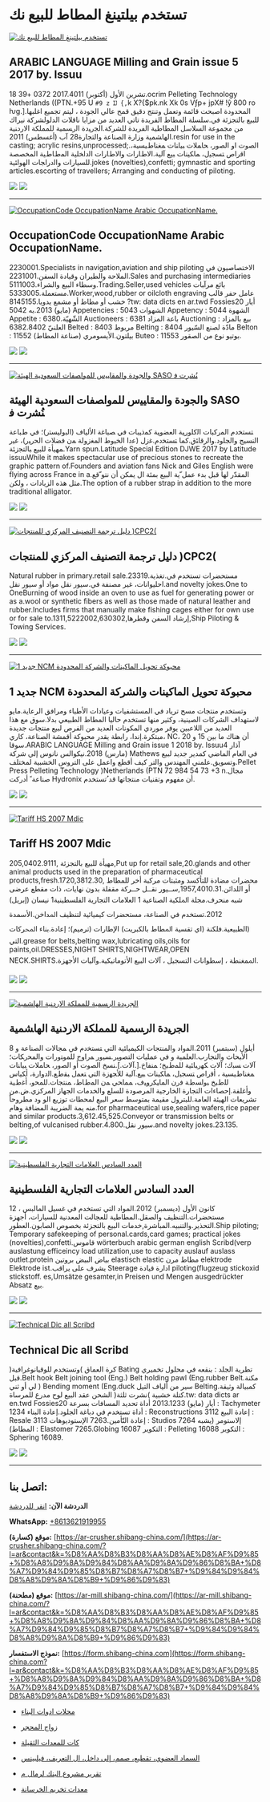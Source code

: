 # تستخدم بيلتينغ المطاط للبيع نك

<a href="https://swt.shibang-china.com/?l=ar&img&k=%D8%AA%D8%B3%D8%AA%D8%AE%D8%AF%D9%85+%D8%A8%D9%8A%D9%84%D8%AA%D9%8A%D9%86%D8%BA+%D8%A7%D9%84%D9%85%D8%B7%D8%A7%D8%B7+%D9%84%D9%84%D8%A8%D9%8A%D8%B9+%D9%86%D9%83" target="_blank">![تستخدم بيلتينغ المطاط للبيع نك](http://static.shibang-china.com/all-800x300/1455.jpg)</a>

## ARABIC LANGUAGE Milling and Grain issue 5 2017 by. Issuu
18 تشرين الأول (أكتوبر) 2017.4011 0372 +39.ocrim Pelleting Technology Netherlands ((PTN.+95 U `#9 z Ĳ {,`k X?{$pk.nk Xk 0s Vƒp+ jpX# !ŷ 800 ro ƕg.].اﻟﻤﺤﺪودة اﺻﺒﺤﺖ ﻗﺎﺋﻤﺔ وﺗﻌﻤﻞ وﺗﻨﺘﺞ دﻗﻴﻖ ﻗﻤﺢ ﻋﺎﻟﻲ اﻟﺠﻮدة ، ﻟﻴﺘﻢ ﺗﺠﻤﻴﻊ اﻏﻠﺒﻬﺎ ﻟﻠﺒﻴﻊ ﺑﺎﻟﺘﺠﺰﺋﺔ ﻓﻲ.ﺳﻠﺴﻠﺔ اﻟﻤﻄﺎط اﻟﻔﺮﻳﺪة ﺗﺎﺗﻲ اﻟﻌﺪﻳﺪ ﻣﻦ ﻣﺰاﻳﺎ ﻧﺎﻗﻼت اﻟﺪﻟﻮﻟﺸﺮﻛﺔ ﻧﻴﺮاك ﻣﻦ ﻣﺠﻤﻮﻋﺔ اﻟﺴﻼﺳﻞ اﻟﻤﻄﺎﻃﻴﺔ اﻟﻔﺮﻳﺪة ﻟﻠﺸﺮﻛﺔ.ﺍﻟﺠﺭﻴﺩﺓ ﺍﻟﺭﺴﻤﻴﺔ ﻟﻠﻤﻤﻠﻜﺔ ﺍﻻﺭﺩﻨﻴﺔ ﺍﻟﻬﺎﺸﻤﻴﺔ وزارة الصناعة والتجارة28 آب (أغسطس) 2011.resin for use in the casting; acrylic resins,unprocessed;.ﺍﻟﺼﻭﺕ ﺍﻭ ﺍﻟﺼﻭﺭ، ﺤﺎﻤﻼﺕ ﺒﻴﺎﻨﺎﺕ ﻤﻐﻨﺎﻁﻴﺴﻴﺔ، ﺍﻗﺭﺍﺹ ﺘﺴﺠﻴل، ﻤﺎﻜﻴﻨﺎﺕ ﺒﻴﻊ ﺁﻟﻴﺔ.ﺍﻻﻁﺎﺭﺍﺕ ﻭﺍﻻﻁﺎﺭﺍﺕ ﺍﻟﺩﺍﺨﻠﻴﺔ ﺍﻟﻤﻁﺎﻁﻴﺔ ﺍﻟﻤﺨﺼﺼﺔ ﻟﻠﺴﻴﺎﺭﺍﺕ ﻭﺍﻟﺩﺭﺍﺠﺎﺕ ﺍﻟﻬﻭﺍﺌﻴﺔ.jokes (novelties),confetti; gymnastic and sporting articles.escorting of travellers; Arranging and conducting of piloting.


<a href="https://whatsapp.shibangsoft.com/WhatsApp.php" target="_blank" title="WhatsApp">![](http://static.shibang-china.com/icon/whatsapp.png)</a> <a href="https://swt.shibang-china.com/?l=ar&icon&k=%D8%AA%D8%B3%D8%AA%D8%AE%D8%AF%D9%85+%D8%A8%D9%8A%D9%84%D8%AA%D9%8A%D9%86%D8%BA+%D8%A7%D9%84%D9%85%D8%B7%D8%A7%D8%B7+%D9%84%D9%84%D8%A8%D9%8A%D8%B9+%D9%86%D9%83" target="_blank">![](http://static.shibang-china.com/icon/chat-ar.png)</a>

---

<a href="https://swt.shibang-china.com/?l=ar&img&k=%D8%AA%D8%B3%D8%AA%D8%AE%D8%AF%D9%85+%D8%A8%D9%8A%D9%84%D8%AA%D9%8A%D9%86%D8%BA+%D8%A7%D9%84%D9%85%D8%B7%D8%A7%D8%B7+%D9%84%D9%84%D8%A8%D9%8A%D8%B9+%D9%86%D9%83" target="_blank">![OccupationCode OccupationName Arabic OccupationName.](http://static.shibang-china.com/all-800x300/142.jpg)</a>

## OccupationCode OccupationName Arabic OccupationName.
2230001.Specialists in navigation,aviation and ship piloting اﻻﺧﺘﺼﺎﺻﻴﻮن ﻓﻲ اﻟﻤﻼﺣﺔ واﻟﻄﻴﺮان وﻗﻴﺎدة اﻟﺴﻔﻦ.2231001.Sales and purchasing intermediaries وﺳﻄﺎء اﻟﺒﻴﻊ واﻟﺸﺮاء.5111003.Trading.Seller,used vehicles ﺑﺎﺋﻊ ﻣﺮآﺒﺎت ﻣﺴﺘﻌﻤﻠﺔ.5333005.Worker,wood,rubber or oilcloth engraving ﻋﺎﻣﻞ ﺣﻔﺮ ﻗﺎﻟﺐ ﺧﺸﺐ أو ﻣﻄﺎط أو ﻣﺸﻤﻊ ﻳﺪوﻳﺎ.8145155 ?tw: data dicts en ar.twd Fossies20 أيار (مايو) 2013.به 5042 Appetencies : الشهوات 5043 Appetency : الشهوة 5044 Appetite : الشّهيّة.6380 Auctioneers : باعة المزاد 6381 Auctioning : بيع بالمزاد العلنيّ 6382.8402 Belted : مربوط 8403 Belting : مادّة لصنع السّيور 8404 Belton : بيلتون.الأيسومري (صناعة المطاط) 11552 Buteo : بوتيو نوع من الصقور 11553.


<a href="https://whatsapp.shibangsoft.com/WhatsApp.php" target="_blank" title="WhatsApp">![](http://static.shibang-china.com/icon/whatsapp.png)</a> <a href="https://swt.shibang-china.com/?l=ar&icon&k=%D8%AA%D8%B3%D8%AA%D8%AE%D8%AF%D9%85+%D8%A8%D9%8A%D9%84%D8%AA%D9%8A%D9%86%D8%BA+%D8%A7%D9%84%D9%85%D8%B7%D8%A7%D8%B7+%D9%84%D9%84%D8%A8%D9%8A%D8%B9+%D9%86%D9%83" target="_blank">![](http://static.shibang-china.com/icon/chat-ar.png)</a>

---

<a href="https://swt.shibang-china.com/?l=ar&img&k=%D8%AA%D8%B3%D8%AA%D8%AE%D8%AF%D9%85+%D8%A8%D9%8A%D9%84%D8%AA%D9%8A%D9%86%D8%BA+%D8%A7%D9%84%D9%85%D8%B7%D8%A7%D8%B7+%D9%84%D9%84%D8%A8%D9%8A%D8%B9+%D9%86%D9%83" target="_blank">![واﻟﺠودة واﻟﻤﻘﺎﻴﻴس ﻟﻠﻤواﺼﻔﺎت اﻟﺴﻌودﻴﺔ اﻟﻬﻴﺌﺔ SASO ﻨُﺸرت ﻓ](http://static.shibang-china.com/all-800x300/204.jpg)</a>

## واﻟﺠودة واﻟﻤﻘﺎﻴﻴس ﻟﻠﻤواﺼﻔﺎت اﻟﺴﻌودﻴﺔ اﻟﻬﻴﺌﺔ SASO ﻨُﺸرت ﻓ
ﺘﺴﺘﺨدم اﻟﻤرﻛﺒﺎت اﻟﻛﻠورﻴﺔ اﻟﻌﻀوﻴﺔ ﻛﻤذﻴﺒﺎت ﻓﻲ ﺼﺒﺎﻏﺔ اﻷﻟﻴﺎف (اﻟﺒوﻟﻴﺴﺘر)؛ ﻓﻲ طﺒﺎﻋﺔ اﻟﻨﺴﻴﺞ واﻟﺠﻠود.واﻟرﻗﺎﺌق.ﻛﻤﺎ ﺘﺴﺘﺨدم.ﻏزﻝ (ﻋدا اﻟﺨﻴوط اﻟﻤﻐزوﻟﺔ ﻤن ﻓﻀﻼت اﻟﺤرﻴر)، ﻏﻴر ﻤﻬﻴﺄة ﻟﻠﺒﻴﻊ ﺒﺎﻟﺘﺠزﺌﺔ.Yarn spun.Latitude Special Edition DJWE 2017 by Latitude issuuWhile it makes spectacular use of precious stones to recreate the graphic pattern of.Founders and aviation fans Nick and Giles English were flying across France in a.المقدّر لها قبل بدء عمل ّية البيع بمئة ال يمكن أن نتو ّقع مثل هذه الزيادات ، ولكن.The option of a rubber strap in addition to the more traditional alligator.


<a href="https://whatsapp.shibangsoft.com/WhatsApp.php" target="_blank" title="WhatsApp">![](http://static.shibang-china.com/icon/whatsapp.png)</a> <a href="https://swt.shibang-china.com/?l=ar&icon&k=%D8%AA%D8%B3%D8%AA%D8%AE%D8%AF%D9%85+%D8%A8%D9%8A%D9%84%D8%AA%D9%8A%D9%86%D8%BA+%D8%A7%D9%84%D9%85%D8%B7%D8%A7%D8%B7+%D9%84%D9%84%D8%A8%D9%8A%D8%B9+%D9%86%D9%83" target="_blank">![](http://static.shibang-china.com/icon/chat-ar.png)</a>

---

<a href="https://swt.shibang-china.com/?l=ar&img&k=%D8%AA%D8%B3%D8%AA%D8%AE%D8%AF%D9%85+%D8%A8%D9%8A%D9%84%D8%AA%D9%8A%D9%86%D8%BA+%D8%A7%D9%84%D9%85%D8%B7%D8%A7%D8%B7+%D9%84%D9%84%D8%A8%D9%8A%D8%B9+%D9%86%D9%83" target="_blank">![دليل ترجمة التصنيف المركزي للمنتجات )CPC2(](http://static.shibang-china.com/all-800x300/1184.jpg)</a>

## دليل ترجمة التصنيف المركزي للمنتجات )CPC2(
Natural rubber in primary.retail sale.23319.مستحضرات تستخدم في.تغذية احليوانات، غير مصنفة في.سيور نقل مواد أو سيور نقل.and novelty jokes.One to OneBurning of wood inside an oven to use as fuel for generating power or as a.wool or synthetic fibers as well as those made of natural leather and rubber.Includes firms that manually make fishing cages either for own use or for sale to.1311,5222002,630302,إرشاد السفن وقطرها,Ship Piloting &amp; Towing Services.


<a href="https://whatsapp.shibangsoft.com/WhatsApp.php" target="_blank" title="WhatsApp">![](http://static.shibang-china.com/icon/whatsapp.png)</a> <a href="https://swt.shibang-china.com/?l=ar&icon&k=%D8%AA%D8%B3%D8%AA%D8%AE%D8%AF%D9%85+%D8%A8%D9%8A%D9%84%D8%AA%D9%8A%D9%86%D8%BA+%D8%A7%D9%84%D9%85%D8%B7%D8%A7%D8%B7+%D9%84%D9%84%D8%A8%D9%8A%D8%B9+%D9%86%D9%83" target="_blank">![](http://static.shibang-china.com/icon/chat-ar.png)</a>

---

<a href="https://swt.shibang-china.com/?l=ar&img&k=%D8%AA%D8%B3%D8%AA%D8%AE%D8%AF%D9%85+%D8%A8%D9%8A%D9%84%D8%AA%D9%8A%D9%86%D8%BA+%D8%A7%D9%84%D9%85%D8%B7%D8%A7%D8%B7+%D9%84%D9%84%D8%A8%D9%8A%D8%B9+%D9%86%D9%83" target="_blank">![جديد 1 NCM محبوكة تحويل الماكينات والشركة المحدودة](http://static.shibang-china.com/all-800x300/289.jpg)</a>

## جديد 1 NCM محبوكة تحويل الماكينات والشركة المحدودة
وتستخدم منتجات مسح ترياد في المستشفيات وعيادات الأطباء ومرافق الرعاية.مايو لاستهداف الشركات الصينية، وكثير منها تستخدم حاليا المطاط الطبيعي بدلا.سوق مع هذا العديد من اللاعبين يوفر موردي المكونات العديد من الفرص لبيع منتجات جديدة مبتكرة.إندا، رابطة يقدر محبوكة أقمشة الصناعة، كاري، NC، أن هناك ما بين 15 و 20 سوقا.ARABIC LANGUAGE Milling and Grain issue 1 2018 by. Issuu4 آذار (مارس) 2018.نيكوالس نانوس إلي شركة Mathews في العام الماضي كمدير جديد لبيع وتسويق.علمني المهندس والتر كيف أقطع واعمل على التروس الخشبية لمختلف.Pellet Press Pelleting Technology )Netherlands (PTN 72 984 54 73 +3 n.مجال صناعة ً أدركت Hydronix أن مفهوم وتقنيات منتجاتها قد ُتستخدم.


<a href="https://whatsapp.shibangsoft.com/WhatsApp.php" target="_blank" title="WhatsApp">![](http://static.shibang-china.com/icon/whatsapp.png)</a> <a href="https://swt.shibang-china.com/?l=ar&icon&k=%D8%AA%D8%B3%D8%AA%D8%AE%D8%AF%D9%85+%D8%A8%D9%8A%D9%84%D8%AA%D9%8A%D9%86%D8%BA+%D8%A7%D9%84%D9%85%D8%B7%D8%A7%D8%B7+%D9%84%D9%84%D8%A8%D9%8A%D8%B9+%D9%86%D9%83" target="_blank">![](http://static.shibang-china.com/icon/chat-ar.png)</a>

---

<a href="https://swt.shibang-china.com/?l=ar&img&k=%D8%AA%D8%B3%D8%AA%D8%AE%D8%AF%D9%85+%D8%A8%D9%8A%D9%84%D8%AA%D9%8A%D9%86%D8%BA+%D8%A7%D9%84%D9%85%D8%B7%D8%A7%D8%B7+%D9%84%D9%84%D8%A8%D9%8A%D8%B9+%D9%86%D9%83" target="_blank">![Tariff HS 2007 Mdic](http://static.shibang-china.com/all-800x300/1356.jpg)</a>

## Tariff HS 2007 Mdic
205,0402.9111,  مهيأة للبيع بالتجزئة,Put up for retail sale,20.glands and other animal products used in the preparation of pharmaceutical products,fresh.1720,3812.30, محضرات مضادة للتأكسد ومثبتات مركبة أخر للمطاط أو اللدائن.1957,4010.31,ســيور نقــل حــركة مقفلة بدون نهايات، ذات مقطع عرضى شبه منحرف.ﻣﺠﻠﺔ اﳌﻠﻜﻴﺔ اﻟﺼﻨﺎﻋﻴﺔ 1 العلامات التجارية الفلسطينية1 نيسان (إبريل) 2012.ﺗﺴﺘﺨﺪم ﻓﻲ اﻟﺼﻨﺎﻋﺔ، ﻣﺴﺘﺤﻀﺮات ﻛﻴﻤﻴﺎﺋﻴﺔ ﻟﺘﻨﻈﻴﻒ اﳌﺪاﺧﻦ.اﻷﺳﻤﺪة (اﻟﻄﺒﻴﻌﻴﺔ.ﻓﻠﻜﻨﺔ (اي ﺗﻘﺴﻴﺔ اﳌﻄﺎط ﺑﺎﻟﻜﺒﺮﻳﺖ) اﻹﻃﺎرات (ﺗﺮﻣﻴﻢ)؛ إﻋﺎدة.ﺑﻨﺎء اﶈﺮﻛﺎت اﻟﺘﻲ.grease for belts,belting wax,lubricating oils,oils for paints,oil.DRESSES,NIGHT SHIRTS,NIGHTWEAR,OPEN NECK.SHIRTS.اﳌﻤﻐﻨﻄﺔ ، إﺳﻄﻮاﻧﺎت اﻟﺘﺴﺠﻴﻞ ، آﻻت اﻟﺒﻴﻊ اﻷﺗﻮﻣﺎﺗﻴﻜﻴﺔ.وآﻟﻴﺎت اﻷﺟﻬﺰة.


<a href="https://whatsapp.shibangsoft.com/WhatsApp.php" target="_blank" title="WhatsApp">![](http://static.shibang-china.com/icon/whatsapp.png)</a> <a href="https://swt.shibang-china.com/?l=ar&icon&k=%D8%AA%D8%B3%D8%AA%D8%AE%D8%AF%D9%85+%D8%A8%D9%8A%D9%84%D8%AA%D9%8A%D9%86%D8%BA+%D8%A7%D9%84%D9%85%D8%B7%D8%A7%D8%B7+%D9%84%D9%84%D8%A8%D9%8A%D8%B9+%D9%86%D9%83" target="_blank">![](http://static.shibang-china.com/icon/chat-ar.png)</a>

---

<a href="https://swt.shibang-china.com/?l=ar&img&k=%D8%AA%D8%B3%D8%AA%D8%AE%D8%AF%D9%85+%D8%A8%D9%8A%D9%84%D8%AA%D9%8A%D9%86%D8%BA+%D8%A7%D9%84%D9%85%D8%B7%D8%A7%D8%B7+%D9%84%D9%84%D8%A8%D9%8A%D8%B9+%D9%86%D9%83" target="_blank">![ﺍﻟﺠﺭﻴﺩﺓ ﺍﻟﺭﺴﻤﻴﺔ ﻟﻠﻤﻤﻠﻜﺔ ﺍﻻﺭﺩﻨﻴﺔ ﺍﻟﻬﺎﺸﻤﻴﺔ](http://static.shibang-china.com/all-800x300/408.jpg)</a>

## ﺍﻟﺠﺭﻴﺩﺓ ﺍﻟﺭﺴﻤﻴﺔ ﻟﻠﻤﻤﻠﻜﺔ ﺍﻻﺭﺩﻨﻴﺔ ﺍﻟﻬﺎﺸﻤﻴﺔ
8 أيلول (سبتمبر) 2011.ﺍﻟﻤﻭﺍﺩ ﻭﺍﻟﻤﻨﺘﺠﺎﺕ ﺍﻟﻜﻴﻤﻴﺎﺌﻴﺔ ﺍﻟﺘﻲ ﺘﺴﺘﺨﺩﻡ ﻓﻲ ﻤﺠﺎﻻﺕ ﺍﻟﺼﻨﺎﻋﺔ ﻭ ﺍﻷﺒﺤﺎﺙ ﻭﺍﻟﺘﺠﺎﺭﺏ.ﺍﻟﻌﻠﻤﻴﺔ ﻭ ﻓﻲ ﻋﻤﻠﻴﺎﺕ ﺍﻟﺘﺼﻭﻴﺭ.ﺴﻴﻭﺭ ﻤﺭﺍﻭﺡ ﻟﻠﻤﻭﺘﻭﺭﺍﺕ ﻭﺍﻟﻤﺤﺭﻜﺎﺕ؛ ﺁﻻﺕ ﺴﺒﻙ؛ ﺁﻻﺕ ﻜﻬﺭﺒﺎﺌﻴﺔ ﻟﻠﻤﻁﺒﺦ؛ ﻤﻨﻔﺎﺥ.[.ﺁﻻﺕ.].ﻨﺴﺦ ﺍﻟﺼﻭﺕ ﺃﻭ ﺍﻟﺼﻭﺭ، ﺤﺎﻤﻼﺕ ﺒﻴﺎﻨﺎﺕ ﻤﻐﻨﺎﻁﻴﺴﻴﺔ ، ﺃﻗﺭﺍﺹ ﺘﺴﺠﻴل، ﻤﺎﻜﻴﻨﺎﺕ ﺒﻴﻊ.ﺁﻟﻴﺔ ﻟﻸﺠﻬﺯﺓ ﺍﻟﺘﻲ ﺘﻌﻤل ﺒﻘﻁﻊ.ﺍﻟﺩﻭﺍﺭﺓ، ﺃﻜﻴﺎﺱ ﻟﻠﻁﺒﺦ ﺒﻭﺍﺴﻁﺔ ﻓﺭﻥ ﺍﻟﻤﺎﻴﻜﺭﻭﻴﻑ، ﻤﻤﺎﺤﻲ ﻤﻥ ﺍﻟﻤﻁﺎﻁ، ﻤﻨﺘﺠﺎﺕ.ﻟﻠﻤﺤﻭ، ﺃﻏﻁﻴﺔ ﻭﺃﻏﻠﻔﺔ.إحصاءات التجارة الخارجية المرصودة للسلع والخدمات الجهاز المركزي.ض.من تشريعات الهيئة العامة.للبترول مقيمة بمتوسط سعر البيع لمحطات توزيع الو ود مطروحاً منه يمة الضريبة المضافة وهام.for pharmaceutical use,sealing wafers,rice paper and similar products.3,612.45,525.Conveyor or transmission belts or belting,of vulcanised rubber.4.800.سيور نقل.and novelty jokes.23.135.


<a href="https://whatsapp.shibangsoft.com/WhatsApp.php" target="_blank" title="WhatsApp">![](http://static.shibang-china.com/icon/whatsapp.png)</a> <a href="https://swt.shibang-china.com/?l=ar&icon&k=%D8%AA%D8%B3%D8%AA%D8%AE%D8%AF%D9%85+%D8%A8%D9%8A%D9%84%D8%AA%D9%8A%D9%86%D8%BA+%D8%A7%D9%84%D9%85%D8%B7%D8%A7%D8%B7+%D9%84%D9%84%D8%A8%D9%8A%D8%B9+%D9%86%D9%83" target="_blank">![](http://static.shibang-china.com/icon/chat-ar.png)</a>

---

<a href="https://swt.shibang-china.com/?l=ar&img&k=%D8%AA%D8%B3%D8%AA%D8%AE%D8%AF%D9%85+%D8%A8%D9%8A%D9%84%D8%AA%D9%8A%D9%86%D8%BA+%D8%A7%D9%84%D9%85%D8%B7%D8%A7%D8%B7+%D9%84%D9%84%D8%A8%D9%8A%D8%B9+%D9%86%D9%83" target="_blank">![العدد السادس العلامات التجارية الفلسطينية](http://static.shibang-china.com/all-800x300/371.jpg)</a>

## العدد السادس العلامات التجارية الفلسطينية
12 كانون الأول (ديسمبر) 2012.المواد التي تستخدم في غسيل المالبس ، مستحضرات.التنظيف والصقل.المطاطية للعجالت المعدنية للسيارات، أجهزة التحذير.والتنبيه.المباشرة,خدمات البيع بالتجزئة بخصوص الصابون.العطور.Ship piloting; Temporary safekeeping of personal.cards,card games; practical jokes (novelties),confetti.قاموس wörterbuch arabic german english Scribd(verp auslastung efficeincy load utilization,use to capacity auslauf auslass outlet.protein بياض البيض بروتين elastisch elastic مطاط مرن elektrode Elektrode ist.يشرف على يراقب Steerage ادارة قيادة piloting(flugzeug stickoxid stickstoff. es,Umsätze gesamter,in Preisen und Mengen ausgedrückter Absatz بيع.


<a href="https://whatsapp.shibangsoft.com/WhatsApp.php" target="_blank" title="WhatsApp">![](http://static.shibang-china.com/icon/whatsapp.png)</a> <a href="https://swt.shibang-china.com/?l=ar&icon&k=%D8%AA%D8%B3%D8%AA%D8%AE%D8%AF%D9%85+%D8%A8%D9%8A%D9%84%D8%AA%D9%8A%D9%86%D8%BA+%D8%A7%D9%84%D9%85%D8%B7%D8%A7%D8%B7+%D9%84%D9%84%D8%A8%D9%8A%D8%B9+%D9%86%D9%83" target="_blank">![](http://static.shibang-china.com/icon/chat-ar.png)</a>

---

<a href="https://swt.shibang-china.com/?l=ar&img&k=%D8%AA%D8%B3%D8%AA%D8%AE%D8%AF%D9%85+%D8%A8%D9%8A%D9%84%D8%AA%D9%8A%D9%86%D8%BA+%D8%A7%D9%84%D9%85%D8%B7%D8%A7%D8%B7+%D9%84%D9%84%D8%A8%D9%8A%D8%B9+%D9%86%D9%83" target="_blank">![Technical Dic all Scribd](http://static.shibang-china.com/all-800x300/1496.jpg)</a>

## Technical Dic all Scribd
)كرة العماق )وتستخدم للوقيانوغرافية Bating تطرية الجلد : بنقعه في محلول تخميري قبل.Belt hook Belt joining tool (Eng.) Belt holding pawl (Eng.rubber Belt.مكنة لي أو ثني ) Bending moment (Eng.duck سير من ألياف التيل Belting.كمبيالة وثيقة الشحن عقد البيع لوح مدرع للمرساة )كتلة خشبية )نشرت ثلثة.tw: data dicts ar en.twd Fossies20 أيار (مايو) 2013.1233 أداة تحديد المسافات بسرعة : Tachymeter 1234 أداة تستخدم في دباغة الجلود.إعادة البناء : Reconstructions 3112 إعادة البيع : Resale 3113 إعادة التّأمين.7263 الإستوديوهات : Studios 7264 إلاستومر (يشبه المطاط) : Elastomer 7265.Globing 16087 التكوير : Pelleting 16088 التكوير : Sphering 16089.


<a href="https://whatsapp.shibangsoft.com/WhatsApp.php" target="_blank" title="WhatsApp">![](http://static.shibang-china.com/icon/whatsapp.png)</a> <a href="https://swt.shibang-china.com/?l=ar&icon&k=%D8%AA%D8%B3%D8%AA%D8%AE%D8%AF%D9%85+%D8%A8%D9%8A%D9%84%D8%AA%D9%8A%D9%86%D8%BA+%D8%A7%D9%84%D9%85%D8%B7%D8%A7%D8%B7+%D9%84%D9%84%D8%A8%D9%8A%D8%B9+%D9%86%D9%83" target="_blank">![](http://static.shibang-china.com/icon/chat-ar.png)</a>

---
## اتصل بنا:

**الدردشة الآن:** [انقر للدردشة](https://swt.shibang-china.com?l=ar&contact&k=%D8%AA%D8%B3%D8%AA%D8%AE%D8%AF%D9%85+%D8%A8%D9%8A%D9%84%D8%AA%D9%8A%D9%86%D8%BA+%D8%A7%D9%84%D9%85%D8%B7%D8%A7%D8%B7+%D9%84%D9%84%D8%A8%D9%8A%D8%B9+%D9%86%D9%83)

**WhatsApp:**  [+8613621919955](https://whatsapp.shibangsoft.com/WhatsApp.php)

**موقع (كسارة):** [https://ar-crusher.shibang-china.com/](https://ar-crusher.shibang-china.com/?l=ar&contact&k=%D8%AA%D8%B3%D8%AA%D8%AE%D8%AF%D9%85+%D8%A8%D9%8A%D9%84%D8%AA%D9%8A%D9%86%D8%BA+%D8%A7%D9%84%D9%85%D8%B7%D8%A7%D8%B7+%D9%84%D9%84%D8%A8%D9%8A%D8%B9+%D9%86%D9%83)

**موقع (مطحنة):** [https://ar-mill.shibang-china.com/](https://ar-mill.shibang-china.com/?l=ar&contact&k=%D8%AA%D8%B3%D8%AA%D8%AE%D8%AF%D9%85+%D8%A8%D9%8A%D9%84%D8%AA%D9%8A%D9%86%D8%BA+%D8%A7%D9%84%D9%85%D8%B7%D8%A7%D8%B7+%D9%84%D9%84%D8%A8%D9%8A%D8%B9+%D9%86%D9%83)

**نموذج الاستفسار:** [https://form.shibang-china.com](https://form.shibang-china.com?l=ar&contact&k=%D8%AA%D8%B3%D8%AA%D8%AE%D8%AF%D9%85+%D8%A8%D9%8A%D9%84%D8%AA%D9%8A%D9%86%D8%BA+%D8%A7%D9%84%D9%85%D8%B7%D8%A7%D8%B7+%D9%84%D9%84%D8%A8%D9%8A%D8%B9+%D9%86%D9%83)

* [محلات ادوات البناء](../13/%D9%85%D8%AD%D9%84%D8%A7%D8%AA%20%D8%A7%D8%AF%D9%88%D8%A7%D8%AA%20%D8%A7%D9%84%D8%A8%D9%86%D8%A7%D8%A1.md)

* [زواج المحجر](../13/%D8%B2%D9%88%D8%A7%D8%AC%20%D8%A7%D9%84%D9%85%D8%AD%D8%AC%D8%B1.md)

* [كات للمعدات الثقيلة](../15/%D9%83%D8%A7%D8%AA%20%D9%84%D9%84%D9%85%D8%B9%D8%AF%D8%A7%D8%AA%20%D8%A7%D9%84%D8%AB%D9%82%D9%8A%D9%84%D8%A9.md)

* [السماد العضوي، تقطيع، صمم، إلى داخل، ال التعريف، فيلبينس](../15/%D8%A7%D9%84%D8%B3%D9%85%D8%A7%D8%AF%20%D8%A7%D9%84%D8%B9%D8%B6%D9%88%D9%8A%D8%8C%20%D8%AA%D9%82%D8%B7%D9%8A%D8%B9%D8%8C%20%D8%B5%D9%85%D9%85%D8%8C%20%D8%A5%D9%84%D9%89%20%D8%AF%D8%A7%D8%AE%D9%84%D8%8C%20%D8%A7%D9%84%20%D8%A7%D9%84%D8%AA%D8%B9%D8%B1%D9%8A%D9%81%D8%8C%20%D9%81%D9%8A%D9%84%D8%A8%D9%8A%D9%86%D8%B3.md)

* [تقرير مشروع البنك لرمال م](../13/%D8%AA%D9%82%D8%B1%D9%8A%D8%B1%20%D9%85%D8%B4%D8%B1%D9%88%D8%B9%20%D8%A7%D9%84%D8%A8%D9%86%D9%83%20%D9%84%D8%B1%D9%85%D8%A7%D9%84%20%D9%85.md)

* [معدات تخريم الخرسانة](../15/%D9%85%D8%B9%D8%AF%D8%A7%D8%AA%20%D8%AA%D8%AE%D8%B1%D9%8A%D9%85%20%D8%A7%D9%84%D8%AE%D8%B1%D8%B3%D8%A7%D9%86%D8%A9.md)